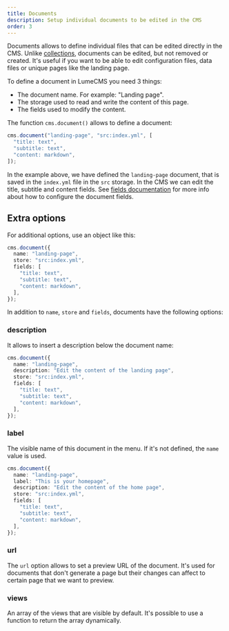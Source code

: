 ```yaml
---
title: Documents
description: Setup individual documents to be edited in the CMS
order: 3
---
```


Documents allows to define individual files that can be edited directly in the
CMS. Unlike [collections](collections.md), documents can be edited, but not
removed or created. It's useful if you want to be able to edit configuration
files, data files or unique pages like the landing page.

To define a document in LumeCMS you need 3 things:

- The document name. For example: "Landing page".
- The storage used to read and write the content of this page.
- The fields used to modify the content.

The function `cms.document()` allows to define a document:

```ts
cms.document("landing-page", "src:index.yml", [
  "title: text",
  "subtitle: text",
  "content: markdown",
]);
```

In the example above, we have defined the `landing-page` document, that is saved
in the `index.yml` file in the `src` storage. In the CMS we can edit the title,
subtitle and content fields. See [fields documentation](./fields.md) for more
info about how to configure the document fields.

## Extra options

For additional options, use an object like this:

```ts
cms.document({
  name: "landing-page",
  store: "src:index.yml",
  fields: [
    "title: text",
    "subtitle: text",
    "content: markdown",
  ],
});
```

In addition to `name`, `store` and `fields`, documents have the following
options:

### description

It allows to insert a description below the document name:

```ts
cms.document({
  name: "landing-page",
  description: "Edit the content of the landing page",
  store: "src:index.yml",
  fields: [
    "title: text",
    "subtitle: text",
    "content: markdown",
  ],
});
```

### label

The visible name of this document in the menu. If it's not defined, the `name`
value is used.

```ts
cms.document({
  name: "landing-page",
  label: "This is your homepage",
  description: "Edit the content of the home page",
  store: "src:index.yml",
  fields: [
    "title: text",
    "subtitle: text",
    "content: markdown",
  ],
});
```

### url

The `url` option allows to set a preview URL of the document. It's used for
documents that don't generate a page but their changes can affect to certain
page that we want to preview.

### views

An array of the views that are visible by default. It's possible to use a
function to return the array dynamically.
